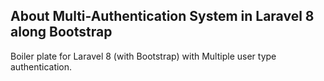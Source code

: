 ## About Multi-Authentication System in Laravel 8 along Bootstrap

Boiler plate for Laravel 8 (with Bootstrap) with Multiple user type authentication.